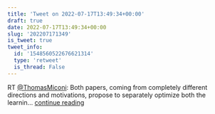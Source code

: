 ```yaml
---
title: 'Tweet on 2022-07-17T13:49:34+00:00'
draft: true
date: 2022-07-17T13:49:34+00:00
slug: '202207171349'
is_tweet: true
tweet_info:
  id: '1548560522676621314'
  type: 'retweet'
  is_thread: False
---
```




RT [@ThomasMiconi](https://x.com/ThomasMiconi): Both papers, coming from completely different directions and motivations, propose to separately optimize both the learnin… [continue reading](https://x.com/sytelus/status/1548560522676621314)
